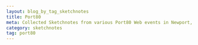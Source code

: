 ```yaml
---
layout: blog_by_tag_sketchnotes
title: Port80
meta: Collected Sketchnotes from various Port80 Web events in Newport, South Wales
category: sketchnotes
tag: port80
---
```

